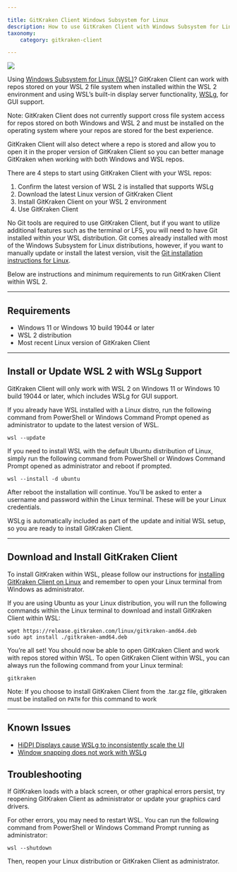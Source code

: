 ```yaml
---

title: GitKraken Client Windows Subsystem for Linux
description: How to use GitKraken Client with Windows Subsystem for Linux (WSL)
taxonomy:
    category: gitkraken-client

---
```


<img src="/wp-content/uploads/wsl-full-screen.png" srcset="/wp-content/uploads/wsl-full-screen@2x.png" class="img-bordered img-responsive center">

Using <a href="https://learn.microsoft.com/en-us/windows/wsl/about" target="_blank">Windows Subsystem for Linux (WSL)</a>? GitKraken Client can work with repos stored on your WSL 2 file system when installed within the WSL 2 environment and using WSL’s built-in display server functionality, <a href="https://learn.microsoft.com/en-us/windows/wsl/tutorials/gui-apps" target="_blank">WSLg</a>, for GUI support.

<div class='callout callout--warning'>
    <p>Note: GitKraken Client does not currently support cross file system access for repos stored on both Windows and WSL 2 and must be installed on the operating system where your repos are stored for the best experience.</p>
</div>

GitKraken Client will also detect where a repo is stored and allow you to open it in the proper version of GitKraken Client so you can better manage GitKraken when working with both Windows and WSL repos.

There are 4 steps to start using GitKraken Client with your WSL repos:
1. Confirm the latest version of WSL 2 is installed that supports WSLg
2. Download the latest Linux version of GitKraken Client
3. Install GitKraken Client on your WSL 2 environment
4. Use GitKraken Client

No Git tools are required to use GitKraken Client, but if you want to utilize additional features such as the terminal or LFS, you will need to have Git installed within your WSL distribution. Git comes already installed with most of the Windows Subsystem for Linux distributions, however, if you want to manually update or install the latest version, visit the <a href="https://git-scm.com/download/linux" target="_blank">Git installation instructions for Linux</a>.

Below are instructions and minimum requirements to run GitKraken Client within WSL 2.
***
## Requirements

- Windows 11 or Windows 10 build 19044 or later
- WSL 2 distribution
- Most recent Linux version of GitKraken Client 
***
## Install or Update WSL 2 with WSLg Support

GitKraken Client will only work with WSL 2 on Windows 11 or Windows 10 build 19044 or later, which includes WSLg for GUI support.

If you already have WSL installed with a Linux distro, run the following command from PowerShell or Windows Command Prompt opened as administrator to update to the latest version of WSL.
```
wsl --update 
```
If you need to install WSL with the default Ubuntu distribution of Linux, simply run the following command from PowerShell or Windows Command Prompt opened as administrator and reboot if prompted.
```
wsl --install -d ubuntu
```
After reboot the installation will continue. You'll be asked to enter a username and password within the Linux terminal. These will be your Linux credentials.

WSLg is automatically included as part of the update and initial WSL setup, so you are ready to install GitKraken Client.
***
## Download and Install GitKraken Client

To install GitKraken within WSL, please follow our instructions for <a href="https://help.gitkraken.com/gitkraken-client/how-to-install/#linux-deb-rpm-and-tar-gz-files" target="_blank">installing GitKraken Client on Linux</a> and remember to open your Linux terminal from Windows as administrator.

If you are using Ubuntu as your Linux distribution, you will run the following commands within the Linux terminal to download and install GitKraken Client within WSL:
```
wget https://release.gitkraken.com/linux/gitkraken-amd64.deb
sudo apt install ./gitkraken-amd64.deb
```
You’re all set! You should now be able to open GitKraken Client and work with repos stored within WSL.
To open GitKraken Client within WSL, you can always run the following command from your Linux terminal:
```
gitkraken
```
Note: If you choose to install GitKraken Client from the .tar.gz file, gitkraken must be installed on ```PATH``` for this command to work
***
## Known Issues

- <a href="" target="_blank">HiDPI Displays cause WSLg to inconsistently scale the UI</a>
- <a href="" target="_blank">Window snapping does not work with WSLg</a>

## Troubleshooting

If GitKraken loads with a black screen, or other graphical errors persist, try reopening GitKraken Client as administrator or update your graphics card drivers.

For other errors, you may need to restart WSL. You can run the following command from PowerShell or Windows Command Prompt running as administrator:
```
wsl --shutdown
```
Then, reopen your Linux distribution or GitKraken Client as administrator.
